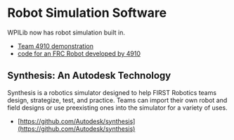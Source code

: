 # Robot Simulation Software

WPILib now has robot simulation built in.

- [Team 4910 demonstration](https://www.youtube.com/watch?v=1z06JJ1cntw)
- [code for an FRC Robot developed by 4910](https://github.com/Mechanisms-Robotics/HawkingBeta)

## Synthesis: An Autodesk Technology

Synthesis is a robotics simulator designed to help FIRST Robotics teams design, strategize, test, and practice. Teams can import their own robot and field designs or use preexisting ones into the simulator for a variety of uses.

- [https://github.com/Autodesk/synthesis](https://github.com/Autodesk/synthesis)